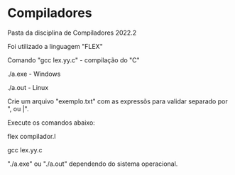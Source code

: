 # Compiladores
Pasta da disciplina de Compiladores 2022.2


Foi utilizado a linguagem "FLEX"


Comando "gcc lex.yy.c" - compilação do "C"


./a.exe - Windows


./a.out - Linux




Crie um arquivo "exemplo.txt" com as expressõs para validar separado por ", ou |".


Execute os comandos abaixo:


flex compilador.l


gcc lex.yy.c


"./a.exe" ou "./a.out" dependendo do sistema operacional.
